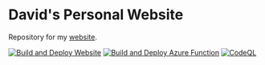 # David's Personal Website
Repository for my [website](https://dsanchezcr.com).

[![Build and Deploy Website](https://github.com/dsanchezcr/website/actions/workflows/azure-static-web-apps-delightful-moss-07d95f50f.yml/badge.svg)](https://github.com/dsanchezcr/website/actions/workflows/azure-static-web-apps-delightful-moss-07d95f50f.yml)
[![Build and Deploy Azure Function](https://github.com/dsanchezcr/website/actions/workflows/api.yml/badge.svg)](https://github.com/dsanchezcr/website/actions/workflows/api.yml)
[![CodeQL](https://github.com/dsanchezcr/website/actions/workflows/codeql.yml/badge.svg)](https://github.com/dsanchezcr/website/actions/workflows/codeql.yml)